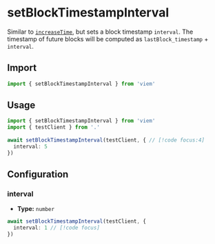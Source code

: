 # setBlockTimestampInterval

Similar to [`increaseTime`](/TODO), but sets a block timestamp `interval`. The timestamp of future blocks will be computed as `lastBlock_timestamp` + `interval`.

## Import 

```ts
import { setBlockTimestampInterval } from 'viem'
```

## Usage

```ts
import { setBlockTimestampInterval } from 'viem'
import { testClient } from '.'
 
await setBlockTimestampInterval(testClient, { // [!code focus:4]
  interval: 5
})
```

## Configuration

### interval

- **Type:** `number`

```ts
await setBlockTimestampInterval(testClient, {
  interval: 1 // [!code focus]
})
```
